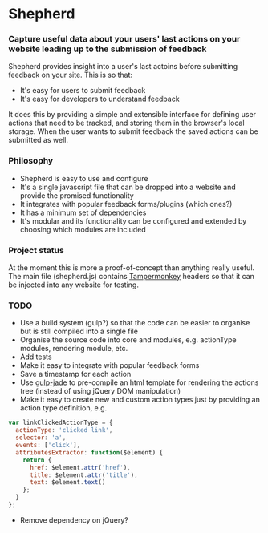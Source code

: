 # Shepherd

### Capture useful data about your users' last actions on your website leading up to the submission of feedback

Shepherd provides insight into a user's last actoins before submitting feedback on your site. This is so that:
* It's easy for users to submit feedback
* It's easy for developers to understand feedback

It does this by providing a simple and extensible interface for defining user actions that need to be tracked, and storing them in the browser's local storage. When the user wants to submit feedback the saved actions can be submitted as well.

### Philosophy
* Shepherd is easy to use and configure
* It's a single javascript file that can be dropped into a website and provide the promised functionality
* It integrates with popular feedback forms/plugins (which ones?)
* It has a minimum set of dependencies
* It's modular and its functionality can be configured and extended by choosing which modules are included

### Project status
At the moment this is more a proof-of-concept than anything really useful. The main file (shepherd.js) contains [Tampermonkey](https://chrome.google.com/webstore/detail/tampermonkey/dhdgffkkebhmkfjojejmpbldmpobfkfo?hl=en) headers so that it can be injected into any website for testing.

### TODO
* Use a build system (gulp?) so that the code can be easier to organise but is still compiled into a single file
* Organise the source code into core and modules, e.g. actionType modules, rendering module, etc.
* Add tests
* Make it easy to integrate with popular feedback forms
* Save a timestamp for each action
* Use [gulp-jade](https://www.npmjs.com/package/gulp-jade/) to pre-compile an html template for rendering the actions tree (instead of using jQuery DOM manipulation)
* Make it easy to create new and custom action types just by providing an action type definition, e.g.
```javascript
var linkClickedActionType = {
  actionType: 'clicked link',
  selector: 'a',
  events: ['click'],
  attributesExtractor: function($element) {
    return {
      href: $element.attr('href'),
      title: $element.attr('title'),
      text: $element.text()
    };
  }
};
```
* Remove dependency on jQuery?
